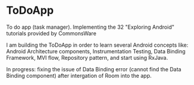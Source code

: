 # ToDoApp
To do app (task manager). Implementing the 32 "Exploring Android" tutorials provided by CommonsWare

I am building the ToDoApp in order to learn several Android concepts like: 
Android Architecture components, Instrumentation Testing, Data Binding Framework, MVI flow, Repository pattern, and start using RxJava.  

In progress: fixing the issue of Data Binding error (cannot find the Data Binding component) after intergation of Room into the app. 
